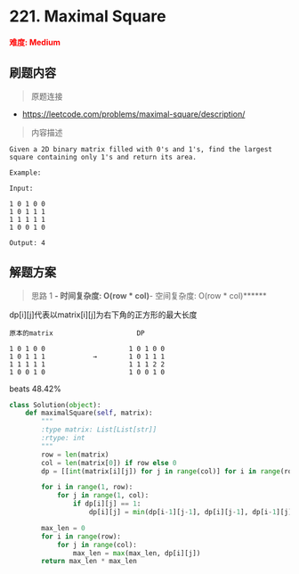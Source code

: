 # 221. Maximal Square

**<font color=red>难度: Medium</font>**

## 刷题内容

> 原题连接

* https://leetcode.com/problems/maximal-square/description/

> 内容描述

```
Given a 2D binary matrix filled with 0's and 1's, find the largest square containing only 1's and return its area.

Example:

Input: 

1 0 1 0 0
1 0 1 1 1
1 1 1 1 1
1 0 0 1 0

Output: 4
```

## 解题方案

> 思路 1
******- 时间复杂度: O(row * col)******- 空间复杂度: O(row * col)******


dp[i][j]代表以matrix[i][j]为右下角的正方形的最大长度



```
原本的matrix                     DP

1 0 1 0 0                     1 0 1 0 0
1 0 1 1 1            →        1 0 1 1 1
1 1 1 1 1                     1 1 1 2 2
1 0 0 1 0                     1 0 0 1 0

```

beats 48.42%

```python
class Solution(object):
    def maximalSquare(self, matrix):
        """
        :type matrix: List[List[str]]
        :rtype: int
        """
        row = len(matrix)
        col = len(matrix[0]) if row else 0
        dp = [[int(matrix[i][j]) for j in range(col)] for i in range(row)]

        for i in range(1, row):
            for j in range(1, col):
                if dp[i][j] == 1:
                    dp[i][j] = min(dp[i-1][j-1], dp[i][j-1], dp[i-1][j]) + 1

        max_len = 0
        for i in range(row):
            for j in range(col):
                max_len = max(max_len, dp[i][j])
        return max_len * max_len
```




